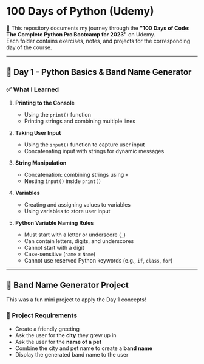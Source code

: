 # 100 Days of Python (Udemy)

📘 This repository documents my journey through the **"100 Days of Code: The Complete Python Pro Bootcamp for 2023"** on Udemy.  
Each folder contains exercises, notes, and projects for the corresponding day of the course.

---

## 📅 Day 1 - Python Basics & Band Name Generator

### ✅ What I Learned

1. **Printing to the Console**

   - Using the `print()` function
   - Printing strings and combining multiple lines

2. **Taking User Input**

   - Using the `input()` function to capture user input
   - Concatenating input with strings for dynamic messages

3. **String Manipulation**

   - Concatenation: combining strings using `+`
   - Nesting `input()` inside `print()`

4. **Variables**

   - Creating and assigning values to variables
   - Using variables to store user input

5. **Python Variable Naming Rules**
   - Must start with a letter or underscore (`_`)
   - Can contain letters, digits, and underscores
   - Cannot start with a digit
   - Case-sensitive (`name` ≠ `Name`)
   - Cannot use reserved Python keywords (e.g., `if`, `class`, `for`)

---

## 🎵 Band Name Generator Project

This was a fun mini project to apply the Day 1 concepts!

### 📝 Project Requirements

- Create a friendly greeting
- Ask the user for the **city** they grew up in
- Ask the user for the **name of a pet**
- Combine the city and pet name to create a **band name**
- Display the generated band name to the user
